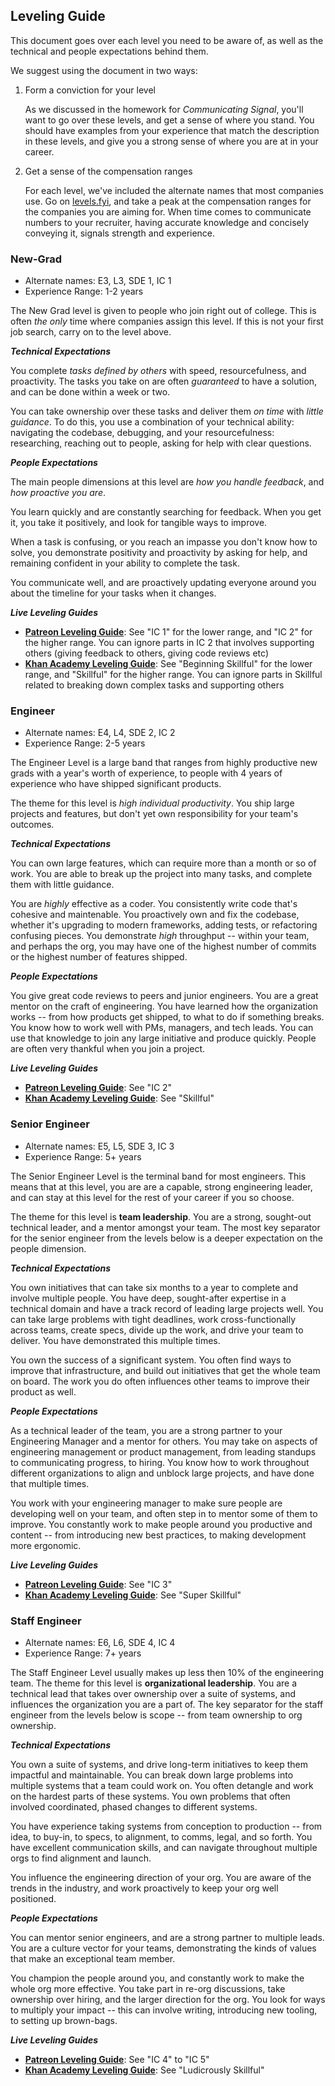 ## Leveling Guide
This document goes over each level you need to be aware of, as well as the technical and people expectations behind them. 

We suggest using the document in two ways: 

1. Form a conviction for your level
    
    As we discussed in the homework for *Communicating Signal*, you'll want to go over these levels, and get a sense of where you stand. You should have examples from your experience that match the description in these levels, and give you a strong sense of where you are at in your career.

2. Get a sense of the compensation ranges

    For each level, we've included the alternate names that most companies use. Go on [levels.fyi](https://levels.fyi), and take a peak at the compensation ranges for the companies you are aiming for. When time comes to communicate numbers to your recruiter, having accurate knowledge and concisely conveying it, signals strength and experience.


### New-Grad 

- Alternate names: E3, L3, SDE 1, IC 1
- Experience Range: 1-2 years

The New Grad level is given to people who join right out of college. This is often *the only* time where companies assign this level. If this is not your first job search, carry on to the level above.

***Technical Expectations***

You complete *tasks defined by others* with speed, resourcefulness, and proactivity. The tasks you take on are often *guaranteed* to have a solution, and can be done within a week or two. 

You can take ownership over these tasks and deliver them *on time* with *little guidance*. To do this, you use a combination of your technical ability: navigating the codebase, debugging, and your resourcefulness: researching, reaching out to people, asking for help with clear questions. 

***People Expectations***

The main people dimensions at this level are *how you handle feedback*, and *how proactive you are*. 

You learn quickly and are constantly searching for feedback. When you get it, you take it positively, and look for tangible ways to improve.

When a task is confusing, or you reach an impasse you don't know how to solve, you demonstrate positivity and proactivity by asking for help, and remaining confident in your ability to complete the task. 

You communicate well, and are proactively updating everyone around you about the timeline for your tasks when it changes. 

***Live Leveling Guides***

- **[Patreon Leveling Guide][patreon-level]**: See "IC 1" for the lower range, and "IC 2" for the higher range. You can ignore parts in IC 2 that involves supporting others (giving feedback to others, giving code reviews etc)
- **[Khan Academy Leveling Guide][khan-level]**: See "Beginning Skillful" for the lower range, and "Skillful" for the higher range. You can ignore parts in Skillful related to breaking down complex tasks and supporting others

### Engineer

- Alternate names: E4, L4, SDE 2, IC 2
- Experience Range: 2-5 years

The Engineer Level is a large band that ranges from highly productive new grads with a year's worth of experience, to people with 4 years of experience who have shipped significant products.

The theme for this level is *high individual productivity*. You ship large projects and features, but don't yet own responsibility for your team's outcomes.

***Technical Expectations***

You can own large features, which can require more than a month or so of work. You are able to break up the project into many tasks, and complete them with little guidance. 

You are *highly* effective as a coder. You consistently write code that's cohesive and maintenable. You proactively own and fix the codebase, whether it's upgrading to modern frameworks, adding tests, or refactoring confusing pieces. You demonstrate *high* throughput -- within your team, and perhaps the org, you may have one of the highest number of commits or the highest number of features shipped.

***People Expectations***

You give great code reviews to peers and junior engineers. You are a great mentor on the craft of engineering. You have learned how the organization works -- from how products get shipped, to what to do if something breaks. You know how to work well with PMs, managers, and tech leads. You can use that knowledge to join any large initiative and produce quickly. People are often very thankful when you join a project.

***Live Leveling Guides***

- **[Patreon Leveling Guide][patreon-level]**: See "IC 2"
- **[Khan Academy Leveling Guide][khan-level]**: See "Skillful"

### Senior Engineer

- Alternate names: E5, L5, SDE 3, IC 3
- Experience Range: 5+ years

The Senior Engineer Level is the terminal band for most engineers. This means that at this level, you are are a capable, strong engineering leader, and can stay at this level for the rest of your career if you so choose.

The theme for this level is **team leadership**. You are a strong, sought-out technical leader, and a mentor amongst your team. The most key separator for the senior engineer from the levels below is a deeper expectation on the people dimension.

***Technical Expectations***

You own initiatives that can take six months to a year to complete and involve multiple people. You have deep, sought-after expertise in a technical domain and have a track record of leading large projects well. You can take large problems with tight deadlines, work cross-functionally across teams, create specs, divide up the work, and drive your team to deliver. You have demonstrated this multiple times.

You own the success of a significant system. You often find ways to improve that infrastructure, and build out initiatives that get the whole team on board. The work you do often influences other teams to improve their product as well.

***People Expectations***

As a technical leader of the team, you are a strong partner to your Engineering Manager and a mentor for others. You may take on aspects of engineering management or product management, from leading standups to communicating progress, to hiring. You know how to work throughout different organizations to align and unblock large projects, and have done that multiple times. 

You work with your engineering manager to make sure people are developing well on your team, and often step in to mentor some of them to improve. You constantly work to make people around you productive and content -- from introducing new best practices, to making development more ergonomic.

***Live Leveling Guides***

- **[Patreon Leveling Guide][patreon-level]**: See "IC 3"
- **[Khan Academy Leveling Guide][khan-level]**: See "Super Skillful"
  
### Staff Engineer

- Alternate names: E6, L6, SDE 4, IC 4
- Experience Range: 7+ years

The Staff Engineer Level usually makes up less then 10% of the engineering team. The theme for this level is **organizational leadership**. You are a technical lead that takes over ownership over a suite of systems, and influences the organization you are a part of. The key separator for the staff engineer from the levels below is scope -- from team ownership to org ownership.

***Technical Expectations***

You own a suite of systems, and drive long-term initiatives to keep them impactful and maintainable. You can break down large problems into multiple systems that a team could work on. You often detangle and work on the hardest parts of these systems. You own problems that often involved coordinated, phased changes to different systems.

You have experience taking systems from conception to production -- from idea, to buy-in, to specs, to alignment, to comms, legal, and so forth. You have excellent communication skills, and can navigate throughout multiple orgs to find alignment and launch.  

You influence the engineering direction of your org. You are aware of the trends in the industry, and work proactively to keep your org well positioned.

***People Expectations***

You can mentor senior engineers, and are a strong partner to multiple leads. You are a culture vector for your teams, demonstrating the kinds of values that make an exceptional team member. 

You champion the people around you, and constantly work to make the whole org more effective. You take part in re-org discussions, take ownership over hiring, and the larger direction for the org. You look for ways to multiply your impact -- this can involve writing, introducing new tooling, to setting up brown-bags.

***Live Leveling Guides***

- **[Patreon Leveling Guide][patreon-level]**: See "IC 4" to "IC 5"
- **[Khan Academy Leveling Guide][khan-level]**: See "Ludicrously Skillful"

[patreon-level]: https://levels.patreon.com/
[khan-level]: https://docs.google.com/document/d/1qr0d05X5-AsyDYqKRCfgGGcWSshTMd_vfTggfhDpbls/

